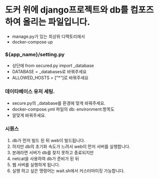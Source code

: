 # 도커 위에 django프로젝트와 db를 컴포즈 하여 올리는 파일입니다.
- manage.py가 있는 최상위 디렉토리에서
- docker-compose up

### ${app_name}/setting.py 
-   상단에 from secured.py import _database
-   DATABASE = _databases로 바꿔주세요
-   ALLOWED_HOSTS = ["*"]로 바꿔주세요
### 데이타베이스 유저 세팅.
-   secure.py의 _database를 환경에 맞게 바꿔주세요.
-   docker-compose.yml 파일의 db: environment:항목도
-   알맞게 바꿔주세요.
### 시퀀스
1. db가 먼저 빌드 된 뒤 web이 빌드됩니다.
2. 하지만 db의 초기화 속도가 느려서 web이 먼저 서버를 실행합니다.
3. 본래라면 서버가 db를 찾지 못하고 종료되지만
4. netcat을 사용하여 db가 준비가 된 뒤
5. 웹 서버를 실행하게 됩니다.
6. 실행 하고 싶은 명령어는 wait.sh에서 커스터마이징 가능합니다.